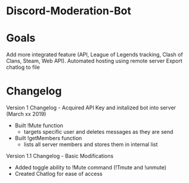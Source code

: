 # Discord-Moderation-Bot
# Goals
Add more integrated feature (API, League of Legends tracking, Clash of Clans, Steam, Web API). 
Automated hosting using remote server
Export chatlog to file 


# Changelog

Version 1 Changelog - Acquired API Key and initalized bot into server (March xx 2019)
- Built !Mute function
  - targets specific user and deletes messages as they are send
- Built !getMembers function
  - lists all server members and stores them in internal list
 
Version 1.1 Changelog - Basic Modifications 
- Added toggle ability to !Mute command (!Tmute and !unmute)
- Created Chatlog for ease of access


